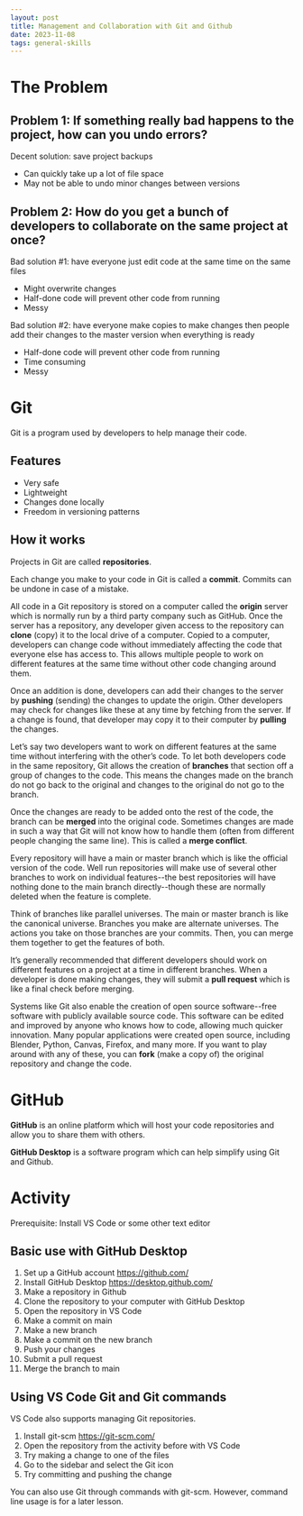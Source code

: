 ```yaml
---
layout: post
title: Management and Collaboration with Git and Github
date: 2023-11-08
tags: general-skills
---
```


# The Problem

## Problem 1: If something really bad happens to the project, how can you undo errors?

Decent solution: save project backups

- Can quickly take up a lot of file space
- May not be able to undo minor changes between versions

## Problem 2: How do you get a bunch of developers to collaborate on the same project at once?

Bad solution #1: have everyone just edit code at the same time on the same files

- Might overwrite changes
- Half-done code will prevent other code from running
- Messy

Bad solution #2: have everyone make copies to make changes then people add their changes to the master version when everything is ready

- Half-done code will prevent other code from running
- Time consuming
- Messy

# Git

Git is a program used by developers to help manage their code.

## Features

- Very safe
- Lightweight
- Changes done locally
- Freedom in versioning patterns

## How it works

Projects in Git are called **repositories**.

Each change you make to your code in Git is called a **commit**. Commits can be undone in case of a mistake.

All code in a Git repository is stored on a computer called the **origin** server which is normally run by a third party company such as GitHub. Once the server has a repository, any developer given access to the repository can **clone** (copy) it to the local drive of a computer. Copied to a computer, developers can change code without immediately affecting the code that everyone else has access to. This allows multiple people to work on different features at the same time without other code changing around them.

Once an addition is done, developers can add their changes to the server by **pushing** (sending) the changes to update the origin. Other developers may check for changes like these at any time by fetching from the server. If a change is found, that developer may copy it to their computer by **pulling** the changes.

Let’s say two developers want to work on different features at the same time without interfering with the other’s code. To let both developers code in the same repository, Git allows the creation of **branches** that section off a group of changes to the code. This means the changes made on the branch do not go back to the original and changes to the original do not go to the branch. 

Once the changes are ready to be added onto the rest of the code, the branch can be **merged** into the original code. Sometimes changes are made in such a way that Git will not know how to handle them (often from different people changing the same line). This is called a **merge conflict**.

Every repository will have a main or master branch which is like the official version of the code. Well run repositories will make use of several other branches to work on individual features--the best repositories will have nothing done to the main branch directly--though these are normally deleted when the feature is complete.

Think of branches like parallel universes. The main or master branch is like the canonical universe. Branches you make are alternate universes. The actions you take on those branches are your commits. Then, you can merge them together to get the features of both.

It’s generally recommended that different developers should work on different features on a project at a time in different branches. When a developer is done making changes, they will submit a **pull request** which is like a final check before merging.

Systems like Git also enable the creation of open source software--free software with publicly available source code. This software can be edited and improved by anyone who knows how to code, allowing much quicker innovation. Many popular applications were created open source, including Blender, Python, Canvas, Firefox, and many more. If you want to play around with any of these, you can **fork** (make a copy of) the original repository and change the code.

# GitHub

**GitHub** is an online platform which will host your code repositories and allow you to share them with others.

**GitHub Desktop** is a software program which can help simplify using Git and Github.

# Activity

Prerequisite: Install VS Code or some other text editor

## Basic use with GitHub Desktop

1. Set up a GitHub account https://github.com/
2. Install GitHub Desktop https://desktop.github.com/
3. Make a repository in Github
4. Clone the repository to your computer with GitHub Desktop
5. Open the repository in VS Code
6. Make a commit on main
7. Make a new branch
8. Make a commit on the new branch
9. Push your changes
10. Submit a pull request
11. Merge the branch to main

## Using VS Code Git and Git commands

VS Code also supports managing Git repositories.

1. Install git-scm https://git-scm.com/
2. Open the repository from the activity before with VS Code
3. Try making a change to one of the files
4. Go to the sidebar and select the Git icon
5. Try committing and pushing the change

You can also use Git through commands with git-scm. However, command line usage is for a later lesson.
